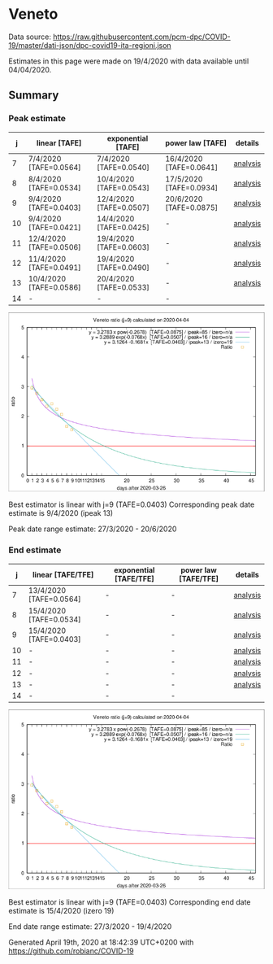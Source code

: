 # Veneto


Data source: https://raw.githubusercontent.com/pcm-dpc/COVID-19/master/dati-json/dpc-covid19-ita-regioni.json

Estimates in this page were made on 19/4/2020 with data available until 04/04/2020.


## Summary 

### Peak estimate 
|j|linear [TAFE]|exponential [TAFE]|power law [TAFE]|details|
|---|----|-----------|---------|-------|
|7|7/4/2020 [TAFE=0.0564]|7/4/2020 [TAFE=0.0540]|16/4/2020 [TAFE=0.0641]|[analysis](COVID-19_veneto_j7_2020-04-04.md)|
|8|8/4/2020 [TAFE=0.0534]|10/4/2020 [TAFE=0.0543]|17/5/2020 [TAFE=0.0934]|[analysis](COVID-19_veneto_j8_2020-04-04.md)|
|9|9/4/2020 [TAFE=0.0403]|12/4/2020 [TAFE=0.0507]|20/6/2020 [TAFE=0.0875]|[analysis](COVID-19_veneto_j9_2020-04-04.md)|
|10|9/4/2020 [TAFE=0.0421]|14/4/2020 [TAFE=0.0425]|-|[analysis](COVID-19_veneto_j10_2020-04-04.md)|
|11|12/4/2020 [TAFE=0.0506]|19/4/2020 [TAFE=0.0603]|-|[analysis](COVID-19_veneto_j11_2020-04-04.md)|
|12|11/4/2020 [TAFE=0.0491]|19/4/2020 [TAFE=0.0490]|-|[analysis](COVID-19_veneto_j12_2020-04-04.md)|
|13|10/4/2020 [TAFE=0.0586]|20/4/2020 [TAFE=0.0533]|-|[analysis](COVID-19_veneto_j13_2020-04-04.md)|
|14|-|-|-||

![best peak estimate](COVID-19_veneto_j9_2020-04-04.png)

Best estimator is linear with j=9 (TAFE=0.0403)
Corresponding peak date estimate is 9/4/2020 (ipeak 13)


Peak date range estimate: 27/3/2020 - 20/6/2020

### End estimate 
|j|linear [TAFE/TFE]|exponential [TAFE/TFE]|power law [TAFE/TFE]|details|
|---|----|-----------|---------|-------|
|7|13/4/2020 [TAFE=0.0564]|-|-|[analysis](COVID-19_veneto_j7_2020-04-04.md)|
|8|15/4/2020 [TAFE=0.0534]|-|-|[analysis](COVID-19_veneto_j8_2020-04-04.md)|
|9|15/4/2020 [TAFE=0.0403]|-|-|[analysis](COVID-19_veneto_j9_2020-04-04.md)|
|10|-|-|-|[analysis](COVID-19_veneto_j10_2020-04-04.md)|
|11|-|-|-|[analysis](COVID-19_veneto_j11_2020-04-04.md)|
|12|-|-|-|[analysis](COVID-19_veneto_j12_2020-04-04.md)|
|13|-|-|-|[analysis](COVID-19_veneto_j13_2020-04-04.md)|
|14|-|-|-||

![best zero estimate](COVID-19_veneto_j9_2020-04-04.png)

Best estimator is linear with j=9 (TAFE=0.0403)
Corresponding end date estimate is 15/4/2020 (izero 19)


End date range estimate: 27/3/2020 - 19/4/2020

Generated April 19th, 2020 at 18:42:39 UTC+0200 with https://github.com/robianc/COVID-19
